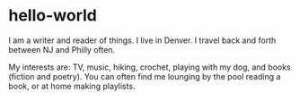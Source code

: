 # hello-world
I am a writer and reader of things. I live in Denver. I travel back and forth between NJ and Philly often.

My interests are: TV, music, hiking, crochet, playing with my dog, and books (fiction and poetry). You can often find me lounging by the pool reading a book, or at home making playlists. 
